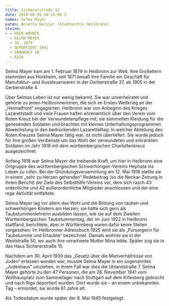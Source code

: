 ```yaml
---
title: Sichererstraße 15
date: 2018-06-30 10:26:00 Z
names: Selma Mayer
paten: Annette Geisler (Stadtarchiv Heilbronn)
steine:
- - HIER WOHNTE
  - SELMA MAYER
  - JG. 1879
  - DEPORTIERT 1941
  - ERMORDET IN
  - RIGA
---
```


Selma Mayer kam am 1. Februar 1879 in Heilbronn zur Welt. Ihre Großeltern stammten aus Horkheim, seit 1871 besaß ihre Familie ein Geschäft für Manufaktur- und Aussteuerwaren in der Gerberstraße 37, ab 1905 in der Gerberstraße 4.

Über Selmas Leben ist nur wenig bekannt. Sie war unverheiratet und gehörte zu jenen Heilbronnerinnen, die sich im Ersten Weltkrieg an der „Heimatfront“ engagierten. Heilbronn war von Anbeginn des Krieges Lazarettstadt und viele Frauen halfen ehrenamtlich über den Verein vom Roten Kreuz bei der Verwundetenpflege mit; sie sammelten Kleidung für die genesenden Soldaten und brachten mit kleinen Unterhaltungsprogrammen Abwechslung in den bedrückenden Lazarettalltag. In welcher Abteilung des Roten Kreuzes Selma Mayer tätig war, ist nicht überliefert. Sie wurde jedoch für ihre großen Verdienste um das Wohl der verwundeten und erkrankten Soldaten im Jahr 1918 mit dem württembergischen Charlottenkreuz ausgezeichnet.

Anfang 1918 war Selma Mayer die treibende Kraft, um hier in Heilbronn eine Ortgruppe des württembergischen Schwerhörigen-Vereins Hephata ins Leben zu rufen. Bei der Gründungsversammlung am 12. Mai 1918 stellte sie in einem „sehr zu Herzen gehenden“ Redebeitrag (so die Neckar-Zeitung in ihrem Bericht) die Ziele des Selbsthilfe-Vereins vor, dem sich rasch 43 ordentliche und 42 außerordentliche Mitglieder anschlossen und der eine rege Aktivität entfaltete. 

Selma Mayer lag vor allem das Wohl und die Bildung von tauben und schwerhörigen Kindern am Herzen; sie hätte sich gern als Taubstummenlehrerin ausbilden lassen, wie sie auf dem Zweiten Württembergischen Taubstummentag, der im Juni 1922 in Heilbronn stattfand, berichtete, aber in Württemberg waren dafür keine Stellen vorgesehen. Im Heilbronner Adressbuch 1925 wird sie als „Fürsorgerin für Taubstumme und Ertaubte“ bezeichnet. Damals wohnte sie in der Weststraße 50, wo auch ihre verwitwete Mutter Mina lebte. Später zog sie in das Haus Sichererstraße 15.

Nachdem am 30. April 1939 das „Gesetz über die Mietverhältnisse von Juden“ erlassen worden war, musste Selma Mayer in ein sogenanntes „Judenhaus“ umziehen, in ihrem Fall war dies die Uhlandstraße 7. Selma Mayer gehörte zu den 47 Personen, die am 26. November 1941 vom Wollhausplatz zum Sammellager nach Stuttgart auf dem Killesberg gebracht und nach Riga deportiert wurden. Dort wurde sie – an einem unbekannten Tag – ermordet, sie wurde 61 Jahre alt. 

Als Todesdatum wurde später der 8. Mai 1945 festgelegt.